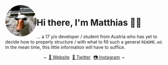 <img align="left" height="100px" style="border-radius:50%" src="media/goose.jpg" />

# Hi there, I'm Matthias 👋👾

... a 17 y/o developer / student from Austria who has yet to decide how to properly structure / with what to fill such a general `README.md`. In the mean time, this little information will have to suffice.

<p align="center">
    ~ <a href="https://mattmoony.github.io" style="margin: 0 2.5px">🔗 Website</a> <a href="https://twitter.com/MattMoony" style="margin: 0 2.5px">🦆 Twitter</a> <a href="https://www.instagram.com/matt_moony/" style="margin: 0 2.5px">📷 Instagram</a> ~
</p>
